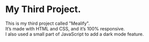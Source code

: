 # My Third Project.
This is my third project called "Mealify".  
It’s made with HTML and CSS, and it’s 100% responsive.  
I also used a small part of JavaScript to add a dark mode feature.
